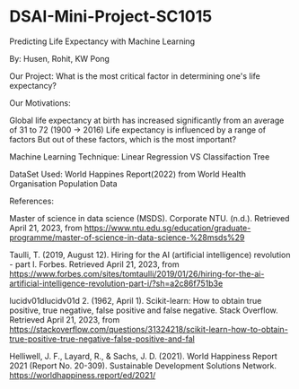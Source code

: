 # DSAI-Mini-Project-SC1015
Predicting Life Expectancy with Machine Learning

By: Husen, Rohit, KW Pong

Our Project:
What is the most critical factor in determining one's life expectancy?



Our Motivations:

Global life expectancy at birth has increased significantly from an average of 31 to 72 
        (1900 -> 2016) 
Life expectancy is influenced by a range of factors
But out of these factors, which is the most important?

Machine Learning Technique:
Linear Regression VS Classifaction Tree

DataSet Used:
World Happines Report(2022) from World Health Organisation
Population Data


References:

Master of science in data science (MSDS). Corporate NTU. (n.d.). Retrieved April 21, 2023, from https://www.ntu.edu.sg/education/graduate-programme/master-of-science-in-data-science-%28msds%29

Taulli, T. (2019, August 12). Hiring for the AI (artificial intelligence) revolution - part I. Forbes. Retrieved April 21, 2023, from https://www.forbes.com/sites/tomtaulli/2019/01/26/hiring-for-the-ai-artificial-intelligence-revolution-part-i/?sh=a2c86f751b3e

lucidv01dlucidv01d 2. (1962, April 1). Scikit-learn: How to obtain true positive, true negative, false positive and false negative. Stack Overflow. Retrieved April 21, 2023, from https://stackoverflow.com/questions/31324218/scikit-learn-how-to-obtain-true-positive-true-negative-false-positive-and-fal

Helliwell, J. F., Layard, R., & Sachs, J. D. (2021). World Happiness Report 2021 (Report No. 20-309). Sustainable Development Solutions Network. https://worldhappiness.report/ed/2021/
